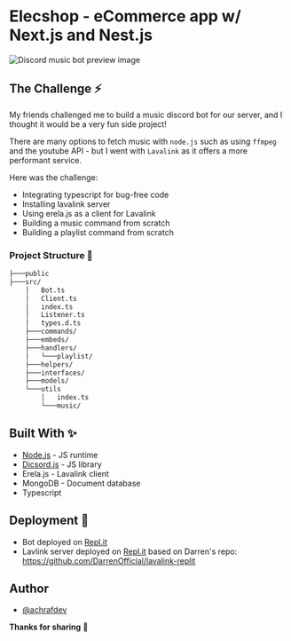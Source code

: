 # Elecshop - eCommerce app w/ Next.js and Nest.js

![Discord music bot preview image](./public/preview.png)

## The Challenge ⚡️

My friends challenged me to build a music discord bot for our server, and I thought it would be a very fun side project!

There are many options to fetch music with `node.js` such as using `ffmpeg` and the youtube API - but I went with `Lavalink` as it offers a more performant service.

Here was the challenge:

- Integrating typescript for bug-free code
- Installing lavalink server
- Using erela.js as a client for Lavalink
- Building a music command from scratch
- Building a playlist command from scratch

### Project Structure 📁

```bash
├───public
├───src/
    │   Bot.ts
    │   Client.ts
    │   index.ts
    │   Listener.ts
    │   types.d.ts
    ├───commands/
    ├───embeds/
    ├───handlers/
    │   └───playlist/
    ├───helpers/
    ├───interfaces/
    ├───models/
    └───utils
        │   index.ts
        └───music/
```

## Built With ✨

- [Node.js](https://nodejs.org/) - JS runtime
- [Dicsord.js](https://discord.js.org) - JS library
- Erela.js - Lavalink client
- MongoDB - Document database
- Typescript

## Deployment 🚀
 - Bot deployed on [Repl.it](https://replit.com/)
 - Lavlink server deployed on [Repl.it](https://replit.com/) based on Darren's repo: https://github.com/DarrenOfficial/lavalink-replit

## Author
- [@achrafdev](https://achrafdev.com)

**Thanks for sharing** 🚀

